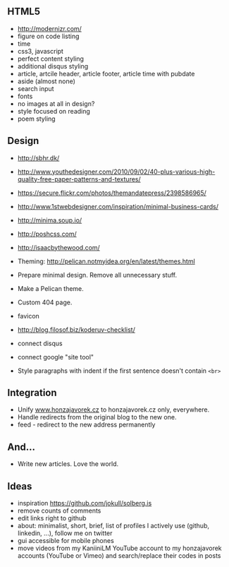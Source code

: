 
## HTML5

- http://modernizr.com/
- figure on code listing
- time
- css3, javascript
- perfect content styling
- additional disqus styling
- article, artcile header, article footer, article time with pubdate
- aside (almost none)
- search input
- fonts
- no images at all in design?
- style focused on reading
- poem styling

## Design

- http://sbhr.dk/
- http://www.youthedesigner.com/2010/09/02/40-plus-various-high-quality-free-paper-patterns-and-textures/
- https://secure.flickr.com/photos/themandatepress/2398586965/
- http://www.1stwebdesigner.com/inspiration/minimal-business-cards/

- http://minima.soup.io/
- http://poshcss.com/
- http://isaacbythewood.com/

- Theming: http://pelican.notmyidea.org/en/latest/themes.html
- Prepare minimal design. Remove all unnecessary stuff.
- Make a Pelican theme.
- Custom 404 page.
- favicon
- http://blog.filosof.biz/koderuv-checklist/
- connect disqus
- connect google "site tool"
- Style paragraphs with indent if the first sentence doesn't contain `<br>`

## Integration

- Unify www.honzajavorek.cz to honzajavorek.cz only, everywhere.
- Handle redirects from the original blog to the new one.
- feed - redirect to the new address permanently

## And...

- Write new articles. Love the world.

## Ideas

- inspiration https://github.com/jokull/solberg.is
- remove counts of comments
- edit links right to github
- about: minimalist, short, brief, list of profiles I actively use (github, linkedin, ...), follow me on twitter
- gui accessible for mobile phones
- move videos from my KaniiniLM YouTube account to my honzajavorek accounts (YouTube or Vimeo) and search/replace their codes in posts

[pandoc]: http://johnmacfarlane.net/pandoc/
